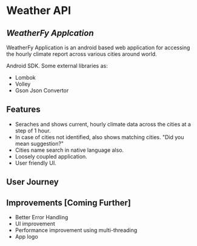 # Weather API
## _WeatherFy Applcation_

WeatherFy Application is an android based web application for accessing the hourly climate report across various cities around world.

Android SDK. Some external libraries as:

- Lombok
- Volley
- Gson Json Convertor

## Features
- Seraches and shows current, hourly climate data across the cities at a step of 1 hour.
- In case of cities not identified, also shows matching cities. "Did you mean suggestion?"
- Cities name search in native language also.
- Loosely coupled application.
- User friendly UI.


## User Journey


## Improvements [Coming Further]
- Better Error Handling
- UI improvement
- Performance improvement using multi-threading
- App logo



